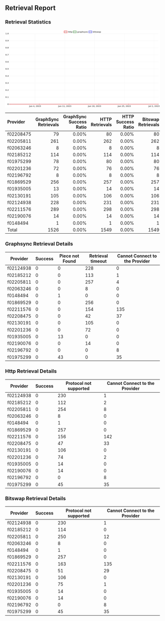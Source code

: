 ## Retrieval Report
### Retrieval Statistics
<img src="https://raw.githubusercontent.com/data-preservation-programs/filplus-checker-assets/main/filecoin-project/filecoin-plus-large-datasets/issues/1997/1688366435351.png"/>

| Provider  | GraphSync Retrievals | GraphSync Success Ratio | HTTP Retrievals | HTTP Success Ratio | Bitswap Retrievals | Bitswap Success Ratio |
| :-------- | -------------------: | ----------------------: | --------------: | -----------------: | -----------------: | --------------------: |
| f02208475 |                   79 |                   0.00% |              80 |              0.00% |                 80 |                 0.00% |
| f02205811 |                  261 |                   0.00% |             262 |              0.00% |                262 |                 0.00% |
| f02063246 |                    8 |                   0.00% |               8 |              0.00% |                  8 |                 0.00% |
| f02185212 |                  114 |                   0.00% |             114 |              0.00% |                114 |                 0.00% |
| f01975299 |                   78 |                   0.00% |              80 |              0.00% |                 80 |                 0.00% |
| f02201236 |                   72 |                   0.00% |              76 |              0.00% |                 76 |                 0.00% |
| f02196792 |                    8 |                   0.00% |               8 |              0.00% |                  8 |                 0.00% |
| f01869529 |                  256 |                   0.00% |             257 |              0.00% |                257 |                 0.00% |
| f01935005 |                   13 |                   0.00% |              14 |              0.00% |                 14 |                 0.00% |
| f02130191 |                  105 |                   0.00% |             106 |              0.00% |                106 |                 0.00% |
| f02124938 |                  228 |                   0.00% |             231 |              0.00% |                231 |                 0.00% |
| f02211576 |                  289 |                   0.00% |             298 |              0.00% |                298 |                 0.00% |
| f02190076 |                   14 |                   0.00% |              14 |              0.00% |                 14 |                 0.00% |
| f0148494  |                    1 |                   0.00% |               1 |              0.00% |                  1 |                 0.00% |
| Total     |                 1526 |                   0.00% |            1549 |              0.00% |               1549 |                 0.00% |

### Graphsync Retrieval Details
| Provider  | Success | Piece not Found | Retrieval timeout | Cannot Connect to the Provider |
| --------- | ------- | --------------- | ----------------- | ------------------------------ |
| f02124938 | 0       | 0               | 228               | 0                              |
| f02185212 | 0       | 0               | 113               | 1                              |
| f02205811 | 0       | 0               | 257               | 4                              |
| f02063246 | 0       | 0               | 8                 | 0                              |
| f0148494  | 0       | 1               | 0                 | 0                              |
| f01869529 | 0       | 0               | 256               | 0                              |
| f02211576 | 0       | 0               | 154               | 135                            |
| f02208475 | 0       | 0               | 42                | 37                             |
| f02130191 | 0       | 0               | 105               | 0                              |
| f02201236 | 0       | 0               | 72                | 0                              |
| f01935005 | 0       | 13              | 0                 | 0                              |
| f02190076 | 0       | 0               | 14                | 0                              |
| f02196792 | 0       | 0               | 0                 | 8                              |
| f01975299 | 0       | 43              | 0                 | 35                             |

### Http Retrieval Details
| Provider  | Success | Protocol not supported | Cannot Connect to the Provider |
| --------- | ------- | ---------------------- | ------------------------------ |
| f02124938 | 0       | 230                    | 1                              |
| f02185212 | 0       | 112                    | 2                              |
| f02205811 | 0       | 254                    | 8                              |
| f02063246 | 0       | 8                      | 0                              |
| f0148494  | 0       | 1                      | 0                              |
| f01869529 | 0       | 257                    | 0                              |
| f02211576 | 0       | 156                    | 142                            |
| f02208475 | 0       | 47                     | 33                             |
| f02130191 | 0       | 106                    | 0                              |
| f02201236 | 0       | 74                     | 2                              |
| f01935005 | 0       | 14                     | 0                              |
| f02190076 | 0       | 14                     | 0                              |
| f02196792 | 0       | 0                      | 8                              |
| f01975299 | 0       | 45                     | 35                             |

### Bitswap Retrieval Details
| Provider  | Success | Protocol not supported | Cannot Connect to the Provider |
| --------- | ------- | ---------------------- | ------------------------------ |
| f02124938 | 0       | 230                    | 1                              |
| f02185212 | 0       | 114                    | 0                              |
| f02205811 | 0       | 250                    | 12                             |
| f02063246 | 0       | 8                      | 0                              |
| f0148494  | 0       | 1                      | 0                              |
| f01869529 | 0       | 257                    | 0                              |
| f02211576 | 0       | 163                    | 135                            |
| f02208475 | 0       | 51                     | 29                             |
| f02130191 | 0       | 106                    | 0                              |
| f02201236 | 0       | 75                     | 1                              |
| f01935005 | 0       | 14                     | 0                              |
| f02190076 | 0       | 14                     | 0                              |
| f02196792 | 0       | 0                      | 8                              |
| f01975299 | 0       | 45                     | 35                             |
